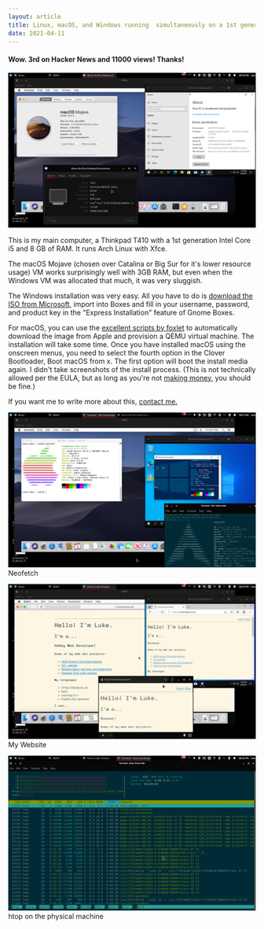 ```yaml
---
layout: article
title: Linux, macOS, and Windows running  simultaneously on a 1st generation Core i5 and 8GB RAM
date: 2021-04-11
---
```

#### Wow. 3rd on Hacker News and 11000 views! Thanks!
![macOS Mojave, Windows 10, and Arch Linux with XFCE showing their About dialogs](/uploads/vm/sysinfo-fs8.png)

This is my main computer, a Thinkpad T410 with a 1st generation Intel Core i5 and 8 GB of RAM. It runs Arch Linux with Xfce.

The macOS Mojave (chosen over Catalina or Big Sur for it's lower resource usage) VM works surprisingly well with 3GB RAM, but even when the Windows VM was allocated that much, it was very sluggish. 

The Windows installation was very easy. All you have to do is [download the ISO from Microsoft](https://www.microsoft.com/en-us/software-download/windows10ISO), import into Boxes and fill in your username, password, and product key in the "Express Installation" feature of Gnome Boxes.

For macOS, you can use the [excellent scripts by foxlet](https://github.com/foxlet/macOS-Simple-KVM) to automatically download the image from Apple and provision a QEMU virtual machine. The installation will take some time. Once you have installed macOS using the onscreen menus, you need to select the fourth option in the Clover Bootloader, Boot macOS from x. The first option will boot the install media again. I didn't take screenshots of the install process. (This is not technically allowed per the EULA, but as long as you're not [making money,](https://en.wikipedia.org/wiki/Psystar_Corporation) you should be fine.)

If you want me to write more about this, [contact me.](/contact.html)


![Neofetch on all systems](/uploads/vm/neofetch-fs8.png)
Neofetch

![This website on all systems](/uploads/vm/lukesempire-fs8.png)
My Website

![htop on the physical machine](/uploads/vm/htop-fs8.png)
htop on the physical machine
